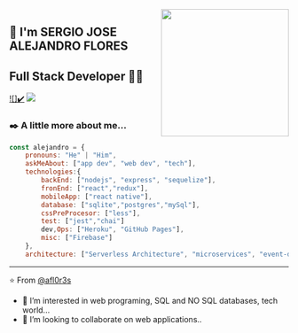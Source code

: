 <img align='right' src="https://cdn.pixabay.com/photo/2017/09/25/18/56/social-media-2786261_960_720.jpg" width="230">

## 👀 I'm SERGIO JOSE ALEJANDRO FLORES 
## Full Stack Developer 👨‍💻

[![]✔️](https://www.linkedin.com/in/alejandro-flores-dev)
[![](https://img.shields.io/badge/Gmail-ashrafkm010%40gmail.com-red)](mailto:sjafs.83@gmail.com)


### ✒️ A little more about me...  

```javascript
const alejandro = {
    pronouns: "He" | "Him",
    askMeAbout: ["app dev", "web dev", "tech"],
    technologies:{
        backEnd: ["nodejs", "express", "sequelize"],
        fronEnd: ["react","redux"],
        mobileApp: ["react native"],
        database: ["sqlite","postgres","mySql"],
        cssPreProcesor: ["less"],
        test: ["jest","chai"]
        dev,Ops: ["Heroku", "GitHub Pages"],
        misc: ["Firebase"]
    },
    architecture: ["Serverless Architecture", "microservices", "event-driven", 
```

---
⭐️ From [@afl0r3s](https://github.com/afl0r3s)

- 👀 I’m interested in web programing, SQL and NO SQL databases, tech world...
- 💞️ I’m looking to collaborate on web applications..

<!---
afl0r3s/afl0r3s is a ✨ special ✨ repository because its `README.md` (this file) appears on your GitHub profile.
You can click the Preview link to take a look at your changes.
--->

